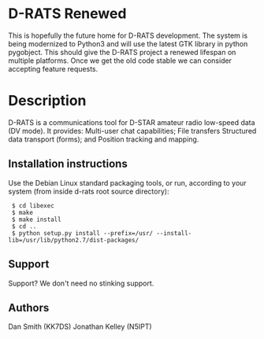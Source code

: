 # D-RATS Renewed

This is hopefully the future home for D-RATS development. The system is being modernized to Python3 and will use the latest GTK library in python pygobject. This should give the D-RATS project a renewed lifespan on multiple platforms. Once we get the old code stable we can consider accepting feature requests.

# Description

 D-RATS is a communications tool for D-STAR amateur radio low-speed data
 (DV mode).
 It provides:
   Multi-user chat capabilities;
   File transfers
   Structured data transport (forms); and
   Position tracking and mapping.


## Installation instructions

Use the Debian Linux standard packaging tools, or run, according to
your system (from inside d-rats root source directory):

     $ cd libexec
     $ make
     $ make install
     $ cd ..
     $ python setup.py install --prefix=/usr/ --install-lib=/usr/lib/python2.7/dist-packages/

## Support

Support? We don't need no stinking support.

## Authors

Dan Smith (KK7DS)
Jonathan Kelley (N5IPT)
